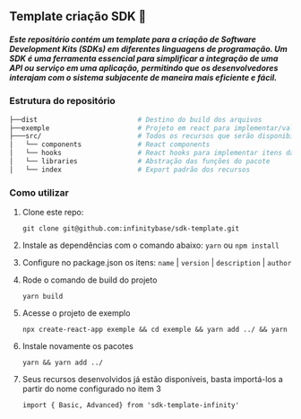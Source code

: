 ## Template criação SDK 🐢

##### Este repositório contém um template para a criação de Software Development Kits (SDKs) em diferentes linguagens de programação. Um SDK é uma ferramenta essencial para simplificar a integração de uma API ou serviço em uma aplicação, permitindo que os desenvolvedores interajam com o sistema subjacente de maneira mais eficiente e fácil.

### Estrutura do repositório

```bash
├──dist                         # Destino do build dos arquivos
├──exemple                      # Projeto em react para implementar/validar recursos desenvolvidos
├───src/                        # Todos os recursos que serão disponibilizados
│   └── components              # React components
│   └── hooks                   # React hooks para implementar itens da library
│   └── libraries               # Abstração das funções do pacote
│   └── index                   # Export padrão dos recursos
```

### Como utilizar

1. Clone este repo:

    ```
    git clone git@github.com:infinitybase/sdk-template.git
    ```

2. Instale as dependências com o comando abaixo: `yarn` ou `npm install`

3. Configure no package.json os itens: `name` | `version` | `description` | `author`

4. Rode o comando de build do projeto

    ```
    yarn build
    ```

5. Acesse o projeto de exemplo

    ```
    npx create-react-app exemple && cd exemple && yarn add ../ && yarn
    ```

6. Instale novamente os pacotes

    ```
    yarn && yarn add ../
    ```

7. Seus recursos desenvolvidos já estão disponíveis, basta importá-los a partir do nome configurado no item 3
    ```
    import { Basic, Advanced} from 'sdk-template-infinity'
    ```
